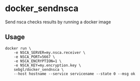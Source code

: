# docker_sendnsca
Send nsca checks results by running a docker image

## Usage

```
docker run \
    -e NSCA_SERVER=my.nsca.receiver \
    -e NSCA_PORT=5667 \
    -e NSCA_ENCRYPTION=1 \
    -e NSCA_KEY=my.encryption.key \
    sebgl/docker_sendnsca \
    --host hostname --service servicename --state 0 --msg ok
```